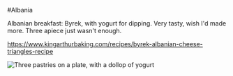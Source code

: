 #Albania

Albanian breakfast: Byrek, with yogurt for dipping. Very tasty, wish I'd made more. Three apiece just wasn't enough.

https://www.kingarthurbaking.com/recipes/byrek-albanian-cheese-triangles-recipe

![Three pastries on a plate, with a dollop of yogurt](images/albania.heic)